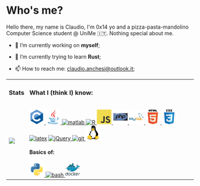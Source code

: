 <h1>Who's me?</h1>

Hello there,
my name is Claudio, I'm 0x14 yo and a pizza-pasta-mandolino Computer Science student @ UniMe 🇮🇹. 
Nothing special about me.

- 🔭 I’m currently working on **myself**;

- 🌱 I’m currently trying to learn **Rust**;

- 📫 How to reach me: claudio.anchesi@outlook.it;

<table>
<tr>
<td>
<h3>Stats</h3>
</td>
<td>
<h3>What I (think I) know:</h3>
</td>
</tr>
<tr>
<td>
<img class="img" src="https://github-readme-stats.vercel.app/api?username=claudioanchesi&show_icons=true&theme=radical" />
</td>
<td>
<p>
  <a href="https://www.cprogramming.com/" target="_blank" rel="noreferrer">
    <img src="https://raw.githubusercontent.com/devicons/devicon/master/icons/c/c-original.svg" alt="c" width="40" height="40" />
  </a>
  <a href="https://www.java.com/" target="_blank" rel="noreferrer">
    <img src="https://github.com/devicons/devicon/blob/master/icons/java/java-original.svg" alt="java" width="40" height="40" />
  </a>
  <a href="https://www.mathworks.com/" target="_blank" rel="noreferrer">
    <img src="https://upload.wikimedia.org/wikipedia/commons/2/21/Matlab_Logo.png" alt="matlab" width="40" height="40" />
  </a>
    <a href="https://www.r-project.org/" target="_blank" rel="noreferrer">
    <img src="https://upload.wikimedia.org/wikipedia/commons/c/c1/Rlogo.png" alt="R" width="40" height="40" />
  </a>
  <a href="https://developer.mozilla.org/en-US/docs/Web/JavaScript" target="_blank" rel="noreferrer">
    <img src="https://raw.githubusercontent.com/devicons/devicon/master/icons/javascript/javascript-original.svg" alt="javascript" width="40" height="40" />
  </a>
  <a href="https://www.php.net" target="_blank" rel="noreferrer">
    <img src="https://raw.githubusercontent.com/devicons/devicon/master/icons/php/php-original.svg" alt="php" width="40" height="40" />
  </a>
  <a href="https://www.mysql.com/" target="_blank" rel="noreferrer">
    <img src="https://raw.githubusercontent.com/devicons/devicon/master/icons/mysql/mysql-original-wordmark.svg" alt="mysql" width="40" height="40" />
  </a>
  <a href="https://www.w3.org/html/" target="_blank" rel="noreferrer">
    <img src="https://raw.githubusercontent.com/devicons/devicon/master/icons/html5/html5-original-wordmark.svg" alt="html5" width="40" height="40" />
  </a>
  <a href="https://www.w3schools.com/css/" target="_blank" rel="noreferrer">
    <img src="https://raw.githubusercontent.com/devicons/devicon/master/icons/css3/css3-original-wordmark.svg" alt="css3" width="40" height="40" />
  </a>
  <a href="https://www.latex-project.org" target="_blank" rel="noreferrer">
  <img src="https://upload.wikimedia.org/wikipedia/commons/9/92/LaTeX_logo.svg" alt="latex" width="40" height="40" /></a>
      <a href="https://jquery.com" target="_blank" rel="noreferrer">
      <img src="https://seeklogo.com/images/J/jquery-logo-CFE6ECE363-seeklogo.com.png" alt="jQuery" width="40" height="40" />
    </a>
  <a href="https://git-scm.com/" target="_blank" rel="noreferrer">
    <img src="https://www.vectorlogo.zone/logos/git-scm/git-scm-icon.svg" alt="git" width="40" height="40" />
  </a>
  <a href="https://www.linux.org/" target="_blank" rel="noreferrer">
    <img src="https://raw.githubusercontent.com/devicons/devicon/master/icons/linux/linux-original.svg" alt="linux" width="40" height="40" />
  </a>
  
<h4>Basics of:</h3>
  <a href="https://www.python.org" target="_blank" rel="noreferrer">
    <img src="https://raw.githubusercontent.com/devicons/devicon/master/icons/python/python-original.svg" alt="python" width="40" height="40" />
  </a>
  <a href="https://www.gnu.org/software/bash/" target="_blank" rel="noreferrer">
    <img src="https://www.vectorlogo.zone/logos/gnu_bash/gnu_bash-icon.svg" alt="bash" width="40" height="40" />
  </a>
  <a href="https://www.docker.com/" target="_blank" rel="noreferrer">
    <img src="https://raw.githubusercontent.com/devicons/devicon/master/icons/docker/docker-original-wordmark.svg" alt="docker" width="40" height="40" />
  </a>
    </td>
</tr>
</table>
